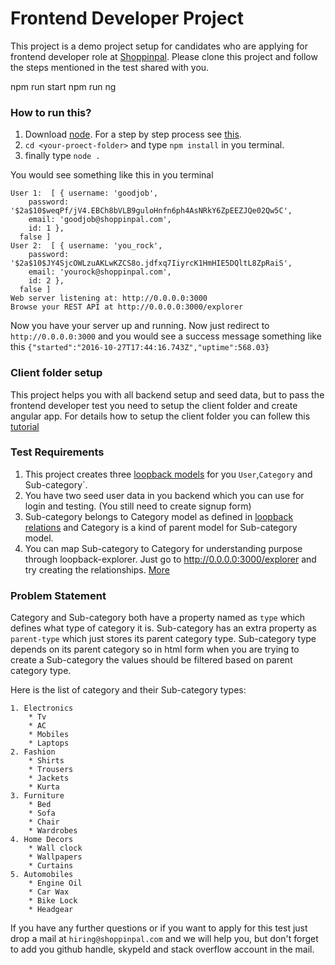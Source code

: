 # Frontend Developer Project

This project is a demo project setup for candidates who are applying for frontend developer role at [Shoppinpal](http://shoppinpal.com). Please clone this project and follow the steps mentioned in the test shared with you. 

npm run start
npm run ng

### How to run this?

1. Download [node](https://nodejs.org/en/). For a step by step process see [this](https://docs.npmjs.com/getting-started/installing-node).
2. `cd <your-proect-folder>` and type `npm install` in you terminal.
3. finally type `node .`

You would see something like this in you terminal
```
User 1:  [ { username: 'goodjob',
    password: '$2a$10$weqPf/jV4.EBCh8bVLB9guloHnfn6ph4AsNRkY6ZpEEZJQe02Qw5C',
    email: 'goodjob@shoppinpal.com',
    id: 1 },
  false ]
User 2:  [ { username: 'you_rock',
    password: '$2a$10$JY4SjcOWLzuAKLwKZCS8o.jdfxq7IiyrcK1HmHIE5DQltL8ZpRaiS',
    email: 'yourock@shoppinpal.com',
    id: 2 },
  false ]
Web server listening at: http://0.0.0.0:3000
Browse your REST API at http://0.0.0.0:3000/explorer
```
Now you have your server up and running. Now just redirect to `http://0.0.0.0:3000` and you would see a success message something like this `{"started":"2016-10-27T17:44:16.743Z","uptime":568.03}`

### Client folder setup

This project helps you with all backend setup and seed data, but to pass the frontend developer test you need to setup
the client folder and create angular app. For details how to setup the client folder you can follew this [tutorial](http://loopback.io/doc/en/lb2/AngularJS-JavaScript-SDK.html)

### Test Requirements

1. This project creates three [loopback models](http://loopback.io/doc/en/lb2/Defining-models.html) for you `User`,`Category` and Sub-category`. 
2. You have two seed user data in you backend which you can use for login and testing. (You still need to create signup form)
3. Sub-category belongs to Category model as defined in [loopback relations](http://loopback.io/doc/en/lb2/Creating-model-relations.html) and Category is a kind of parent model for Sub-category model. 
4. You can map Sub-category to Category for understanding purpose through loopback-explorer. Just go to http://0.0.0.0:3000/explorer and try creating the relationships. [More](http://loopback.io/doc/en/lb2/Use-API-Explorer.html)

### Problem Statement

Category and Sub-category both have a property named as `type` which defines what type of category it is. Sub-category has an extra property as `parent-type` which just stores its parent category type. Sub-category type depends on its parent category so in html form when you are trying to create a Sub-category the values should be filtered based on parent category type.

Here is the list of category and their Sub-category types: 
```
1. Electronics 
	* Tv
	* AC
	* Mobiles
	* Laptops
2. Fashion 
	* Shirts
	* Trousers
	* Jackets
	* Kurta
3. Furniture 
	* Bed
	* Sofa
	* Chair
	* Wardrobes
4. Home Decors 
	* Wall clock
	* Wallpapers
	* Curtains
5. Automobiles 
	* Engine Oil
	* Car Wax
	* Bike Lock
	* Headgear

```

If you have any further questions or if you want to apply for this test just drop a mail at `hiring@shoppinpal.com` and we will help you, but don't forget to add you github handle, skypeId and stack overflow account in the mail. 





